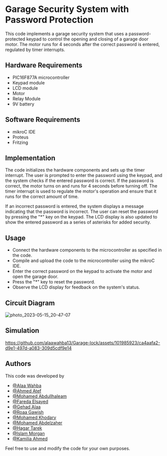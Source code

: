 # Garage Security System with Password Protection

This code implements a garage security system that uses a password-protected keypad to control the opening and closing of a garage door motor. The motor runs for 4 seconds after the correct password is entered, regulated by timer interrupts.

## Hardware Requirements

- PIC16F877A microcontroller
- Keypad module
- LCD module
- Motor
- Relay Module
- 9V battery 

## Software Requirements

- mikroC IDE
- Proteus
- Fritzing

## Implementation

The code initializes the hardware components and sets up the timer interrupt. The user is prompted to enter the password using the keypad, and the system checks if the entered password is correct. If the password is correct, the motor turns on and runs for 4 seconds before turning off. The timer interrupt is used to regulate the motor's operation and ensure that it runs for the correct amount of time.

If an incorrect password is entered, the system displays a message indicating that the password is incorrect. The user can reset the password by pressing the "*" key on the keypad. The LCD display is also updated to show the entered password as a series of asterisks for added security.

## Usage

- Connect the hardware components to the microcontroller as specified in the code.
- Compile and upload the code to the microcontroller using the mikroC IDE.
- Enter the correct password on the keypad to activate the motor and open the garage door.
- Press the "*" key to reset the password.
- Observe the LCD display for feedback on the system's status.
## Circuit Diagram 

![photo_2023-05-15_20-47-07](https://github.com/alaawahba13/Garage-lock/assets/101985923/6c8bbfe5-74c2-4eea-ac70-2ff0dcfbb766)


## Simulation 


https://github.com/alaawahba13/Garage-lock/assets/101985923/ca4aafa2-d9e1-497d-a083-309d5cdf9e14



## Authors

This code was developed by 
- [@Alaa Wahba](https://github.com/alaawahba13)
- [@Ahmed Atef](https://github.com/AhmedAtef283)
- [@Mohamed Abdullhaleam](https://github.com/Mohamedabdullhaleam)
- [@Fareda Elsayed]( https://github.com/FaredaElsayed)
- [@Gehad Alaa ](https://github.com/Gehad799)
- [@Roaa Gawish ](https://github.com/roaagawish)
- [@Mohamed Khodary](https://github.com/moekhodry11)
- [@Mohamed Abdelzaher](https://github.com/Mohamed991-1) 
- [@Hagar Tarek](https://github.com/Hager706)
- [@Islam Morgan](https://github.com/retrogradex)
- [@Kamilia Ahmed](https://github.com/Kamilia98) 

Feel free to use and modify the code for your own purposes.

